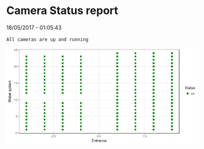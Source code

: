 Camera Status report
================
18/05/2017 - 01:05:43

    All cameras are up and running

![](camreport_files/figure-markdown_github/unnamed-chunk-2-1.png)
